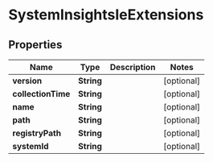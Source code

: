 

# SystemInsightsIeExtensions


## Properties

| Name | Type | Description | Notes |
|------------ | ------------- | ------------- | -------------|
|**version** | **String** |  |  [optional] |
|**collectionTime** | **String** |  |  [optional] |
|**name** | **String** |  |  [optional] |
|**path** | **String** |  |  [optional] |
|**registryPath** | **String** |  |  [optional] |
|**systemId** | **String** |  |  [optional] |



